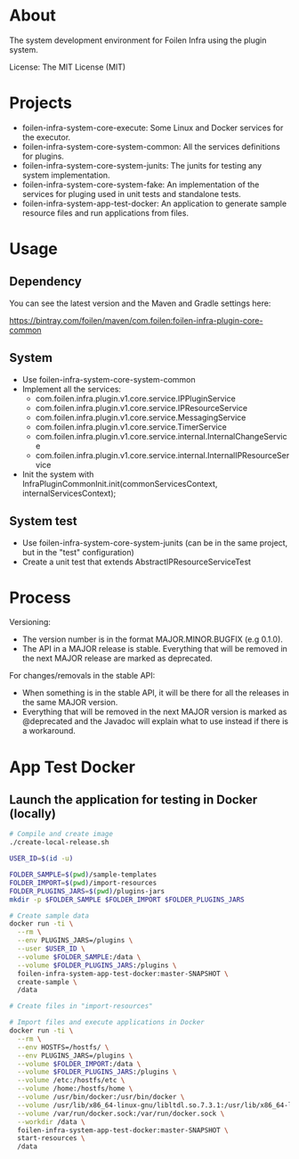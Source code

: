 # About

The system development environment for Foilen Infra using the plugin system.

License: The MIT License (MIT)


# Projects

- foilen-infra-system-core-execute: Some Linux and Docker services for the executor.
- foilen-infra-system-core-system-common: All the services definitions for plugins.
- foilen-infra-system-core-system-junits: The junits for testing any system implementation.
- foilen-infra-system-core-system-fake: An implementation of the services for pluging used in unit tests and standalone tests.
- foilen-infra-system-app-test-docker: An application to generate sample resource files and run applications from files.

# Usage

## Dependency

You can see the latest version and the Maven and Gradle settings here:

https://bintray.com/foilen/maven/com.foilen:foilen-infra-plugin-core-common

## System

- Use foilen-infra-system-core-system-common
- Implement all the services:
    - com.foilen.infra.plugin.v1.core.service.IPPluginService
    - com.foilen.infra.plugin.v1.core.service.IPResourceService
    - com.foilen.infra.plugin.v1.core.service.MessagingService
    - com.foilen.infra.plugin.v1.core.service.TimerService
    - com.foilen.infra.plugin.v1.core.service.internal.InternalChangeService
    - com.foilen.infra.plugin.v1.core.service.internal.InternalIPResourceService
- Init the system with InfraPluginCommonInit.init(commonServicesContext, internalServicesContext);

## System test

- Use foilen-infra-system-core-system-junits (can be in the same project, but in the "test" configuration)
- Create a unit test that extends AbstractIPResourceServiceTest

# Process

Versioning:
- The version number is in the format MAJOR.MINOR.BUGFIX (e.g 0.1.0).
- The API in a MAJOR release is stable. Everything that will be removed in the next MAJOR release are marked as deprecated.

For changes/removals in the stable API:
- When something is in the stable API, it will be there for all the releases in the same MAJOR version.
- Everything that will be removed in the next MAJOR version is marked as @deprecated and the Javadoc will explain what to use instead if there is a workaround.

# App Test Docker

## Launch the application for testing in Docker (locally)


```bash
# Compile and create image
./create-local-release.sh

USER_ID=$(id -u)

FOLDER_SAMPLE=$(pwd)/sample-templates
FOLDER_IMPORT=$(pwd)/import-resources
FOLDER_PLUGINS_JARS=$(pwd)/plugins-jars
mkdir -p $FOLDER_SAMPLE $FOLDER_IMPORT $FOLDER_PLUGINS_JARS

# Create sample data
docker run -ti \
  --rm \
  --env PLUGINS_JARS=/plugins \
  --user $USER_ID \
  --volume $FOLDER_SAMPLE:/data \
  --volume $FOLDER_PLUGINS_JARS:/plugins \
  foilen-infra-system-app-test-docker:master-SNAPSHOT \
  create-sample \
  /data

# Create files in "import-resources"

# Import files and execute applications in Docker
docker run -ti \
  --rm \
  --env HOSTFS=/hostfs/ \
  --env PLUGINS_JARS=/plugins \
  --volume $FOLDER_IMPORT:/data \
  --volume $FOLDER_PLUGINS_JARS:/plugins \
  --volume /etc:/hostfs/etc \
  --volume /home:/hostfs/home \
  --volume /usr/bin/docker:/usr/bin/docker \
  --volume /usr/lib/x86_64-linux-gnu/libltdl.so.7.3.1:/usr/lib/x86_64-linux-gnu/libltdl.so.7 \
  --volume /var/run/docker.sock:/var/run/docker.sock \
  --workdir /data \
  foilen-infra-system-app-test-docker:master-SNAPSHOT \
  start-resources \
  /data

```
